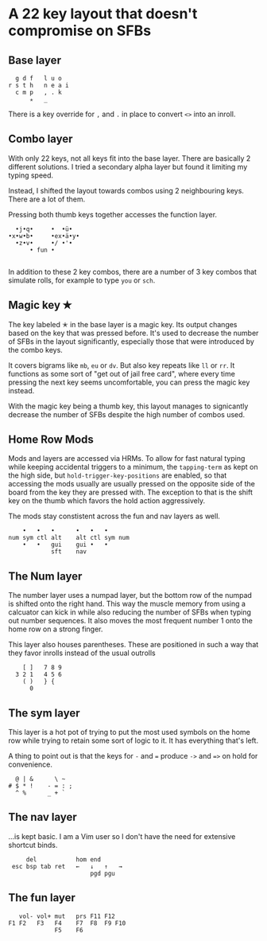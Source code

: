 # A 22 key layout that doesn't compromise on SFBs 

## Base layer
```
  g d f   l u o
r s t h   n e a i
  c m p   , . k
      ✭   _
```

There is a key override for `,` and `.` in place to convert `<>` into an inroll.

## Combo layer
With only 22 keys, not all keys fit into the base layer. There are basically 2 different solutions. I tried a secondary alpha layer but found it limiting my typing speed.

Instead, I shifted the layout towards combos using 2 neighbouring keys. There are a lot of them.

Pressing both thumb keys together accesses the function layer.

```
  •j•q•     •  •ü•
•x•w•b•     •ex•ä•y•
  •z•v•     •/ •'•
      • fun •


```

In addition to these 2 key combos, there are a number of 3 key combos that simulate rolls, for example to type `you` or `sch`.

## Magic key ✭
The key labeled ✭ in the base layer is a magic key. Its output changes based on the key that was pressed before. It's used to decrease the number of SFBs in the layout significantly, especially those that were introduced by the combo keys.

It covers bigrams like `mb`, `eu` or `dv`. But also key repeats like `ll` or `rr`. It functions as some sort of "get out of jail free card", where every time pressing the next key seems uncomfortable, you can press the magic key instead.

With the magic key being a thumb key, this layout manages to signicantly decrease the number of SFBs despite the high number of combos used.

## Home Row Mods
Mods and layers are accessed via HRMs. To allow for fast natural typing while keeping accidental triggers to a minimum, the `tapping-term` as kept on the high side, but `hold-trigger-key-positions` are enabled, so that accessing the mods usually are usually pressed on the opposite side of the board from the key they are pressed with. The exception to that is the shift key on the thumb which favors the hold action aggressively.

The mods stay constistent across the fun and nav layers as well.

```
    •   •   •      •   •   •
num sym ctl alt    alt ctl sym num
    •   •   gui    gui •   •
            sft    nav
```

## The Num layer
The number layer uses a numpad layer, but the bottom row of the numpad is shifted onto the right hand. This way the muscle memory from using a calcuator can kick in while also reducing the number of SFBs when typing out number sequences. It also moves the most frequent number 1 onto the home row on a strong finger.

This layer also houses parentheses. These are positioned in such a way that they favor inrolls instead of the usual outrolls
```
    [ ]   7 8 9
  3 2 1   4 5 6
    ( )   } {
      0
```

## The sym layer
This layer is a hot pot of trying to put the most used symbols on the home row while trying to retain some sort of logic to it. It has everything that's left.

A thing to point out is that the keys for `-` and `=` produce `->` and `=>` on hold for convenience.

```
  @ | &      \ ~
# $ * !    - = : ;
  ^ %      _ + `
```

## The nav layer
...is kept basic. I am a Vim user so I don't have the need for extensive shortcut binds.

```
     del           hom end
 esc bsp tab ret   ←   ↓   ↑   →
                       pgd pgu
```

## The fun layer
```
   vol- vol+ mut   prs F11 F12
F1 F2   F3   F4    F7  F8  F9 F10
             F5    F6
```
